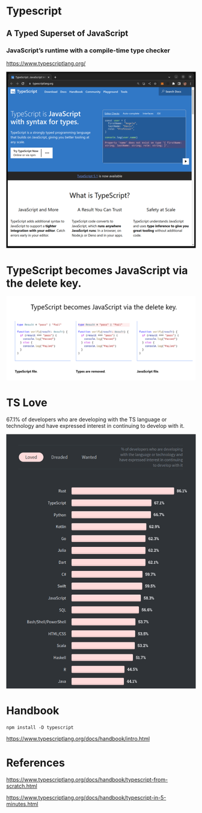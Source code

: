 # Typescript
## A Typed Superset of JavaScript

### JavaScript’s runtime with a compile-time type checker

https://www.typescriptlang.org/

![](typescript.png)

# TypeScript becomes JavaScript via the delete key.

![](ts-js.png)

# TS Love

67.1% of developers who are developing with the TS language or technology and have expressed interest in continuing to develop with it.

![](love.png)

# Handbook

```
npm install -D typescript
```

https://www.typescriptlang.org/docs/handbook/intro.html

# References

https://www.typescriptlang.org/docs/handbook/typescript-from-scratch.html

https://www.typescriptlang.org/docs/handbook/typescript-in-5-minutes.html



